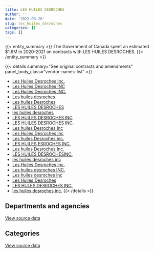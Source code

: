 ```yaml
---
title: LES HUILES DESROCHES
author: ''
date: '2022-08-20'
slug: les_huiles_desroches
categories: []
tags: []
---
```


<script src="/rmarkdown-libs/htmlwidgets/htmlwidgets.js"></script>
<link href="/rmarkdown-libs/datatables-css/datatables-crosstalk.css" rel="stylesheet" />
<script src="/rmarkdown-libs/datatables-binding/datatables.js"></script>
<script src="/rmarkdown-libs/jquery/jquery-3.6.0.min.js"></script>
<link href="/rmarkdown-libs/dt-core-bootstrap/css/dataTables.bootstrap.min.css" rel="stylesheet" />
<link href="/rmarkdown-libs/dt-core-bootstrap/css/dataTables.bootstrap.extra.css" rel="stylesheet" />
<script src="/rmarkdown-libs/dt-core-bootstrap/js/jquery.dataTables.min.js"></script>
<script src="/rmarkdown-libs/dt-core-bootstrap/js/dataTables.bootstrap.min.js"></script>
<link href="/rmarkdown-libs/crosstalk/css/crosstalk.min.css" rel="stylesheet" />
<script src="/rmarkdown-libs/crosstalk/js/crosstalk.min.js"></script>
<script src="/rmarkdown-libs/htmlwidgets/htmlwidgets.js"></script>
<link href="/rmarkdown-libs/datatables-css/datatables-crosstalk.css" rel="stylesheet" />
<script src="/rmarkdown-libs/datatables-binding/datatables.js"></script>
<script src="/rmarkdown-libs/jquery/jquery-3.6.0.min.js"></script>
<link href="/rmarkdown-libs/dt-core-bootstrap/css/dataTables.bootstrap.min.css" rel="stylesheet" />
<link href="/rmarkdown-libs/dt-core-bootstrap/css/dataTables.bootstrap.extra.css" rel="stylesheet" />
<script src="/rmarkdown-libs/dt-core-bootstrap/js/jquery.dataTables.min.js"></script>
<script src="/rmarkdown-libs/dt-core-bootstrap/js/dataTables.bootstrap.min.js"></script>
<link href="/rmarkdown-libs/crosstalk/css/crosstalk.min.css" rel="stylesheet" />
<script src="/rmarkdown-libs/crosstalk/js/crosstalk.min.js"></script>

{{< entity_summary >}}
The Government of Canada spent an estimated \$1.6M in 2020-2021 on contracts with LES HUILES DESROCHES.
{{< /entity_summary >}}

{{< details summary="See original contracts and amendments" panel_body_class="vendor-names-list" >}}
- [Les Huiles Desroches Inc.](https://search.open.canada.ca/en/ct/?sort=contract_value_f%20desc&page=1&search_text=%22Les%20Huiles%20Desroches%20Inc.%22)
- [Les Huiles Desroches INC](https://search.open.canada.ca/en/ct/?sort=contract_value_f%20desc&page=1&search_text=%22Les%20Huiles%20Desroches%20INC%22)
- [Les Huiles Desroches INC.](https://search.open.canada.ca/en/ct/?sort=contract_value_f%20desc&page=1&search_text=%22Les%20Huiles%20Desroches%20INC.%22)
- [Les huiles desroches](https://search.open.canada.ca/en/ct/?sort=contract_value_f%20desc&page=1&search_text=%22Les%20huiles%20desroches%22)
- [Les huiles Desroches](https://search.open.canada.ca/en/ct/?sort=contract_value_f%20desc&page=1&search_text=%22Les%20huiles%20Desroches%22)
- [LES HUILES DESROCHES](https://search.open.canada.ca/en/ct/?sort=contract_value_f%20desc&page=1&search_text=%22LES%20HUILES%20DESROCHES%22)
- [les huiles desroches](https://search.open.canada.ca/en/ct/?sort=contract_value_f%20desc&page=1&search_text=%22les%20huiles%20desroches%22)
- [LES HUILES DESROCHES INC](https://search.open.canada.ca/en/ct/?sort=contract_value_f%20desc&page=1&search_text=%22LES%20HUILES%20DESROCHES%20INC%22)
- [LES HUILES DESROCHES INC.](https://search.open.canada.ca/en/ct/?sort=contract_value_f%20desc&page=1&search_text=%22LES%20HUILES%20DESROCHES%20INC.%22)
- [Les huiles Desroches Inc](https://search.open.canada.ca/en/ct/?sort=contract_value_f%20desc&page=1&search_text=%22Les%20huiles%20Desroches%20Inc%22)
- [Les Huiles Desroches Inc](https://search.open.canada.ca/en/ct/?sort=contract_value_f%20desc&page=1&search_text=%22Les%20Huiles%20Desroches%20Inc%22)
- [Les huiles Desroches inc.](https://search.open.canada.ca/en/ct/?sort=contract_value_f%20desc&page=1&search_text=%22Les%20huiles%20Desroches%20inc.%22)
- [LES HUILES ESROCHES INC.](https://search.open.canada.ca/en/ct/?sort=contract_value_f%20desc&page=1&search_text=%22LES%20HUILES%20ESROCHES%20INC.%22)
- [Les huiles Desroches Inc.](https://search.open.canada.ca/en/ct/?sort=contract_value_f%20desc&page=1&search_text=%22Les%20huiles%20Desroches%20Inc.%22)
- [LES HUILES DESROCHESINC.](https://search.open.canada.ca/en/ct/?sort=contract_value_f%20desc&page=1&search_text=%22LES%20HUILES%20DESROCHESINC.%22)
- [les huiles desroches inc](https://search.open.canada.ca/en/ct/?sort=contract_value_f%20desc&page=1&search_text=%22les%20huiles%20desroches%20inc%22)
- [Les Huiles Desroches inc.](https://search.open.canada.ca/en/ct/?sort=contract_value_f%20desc&page=1&search_text=%22Les%20Huiles%20Desroches%20inc.%22)
- [Les huiles desroches INC.](https://search.open.canada.ca/en/ct/?sort=contract_value_f%20desc&page=1&search_text=%22Les%20huiles%20desroches%20INC.%22)
- [Les huiles desroches inc](https://search.open.canada.ca/en/ct/?sort=contract_value_f%20desc&page=1&search_text=%22Les%20huiles%20desroches%20inc%22)
- [Les Huiles Desroches](https://search.open.canada.ca/en/ct/?sort=contract_value_f%20desc&page=1&search_text=%22Les%20Huiles%20Desroches%22)
- [LES HULES DESROCHES INC.](https://search.open.canada.ca/en/ct/?sort=contract_value_f%20desc&page=1&search_text=%22LES%20HULES%20DESROCHES%20INC.%22)
- [les huiles desroches inc.](https://search.open.canada.ca/en/ct/?sort=contract_value_f%20desc&page=1&search_text=%22les%20huiles%20desroches%20inc.%22)
{{< /details >}}

## Departments and agencies

<div id="htmlwidget-1" style="width:100%;height:auto;" class="datatables html-widget"></div>
<script type="application/json" data-for="htmlwidget-1">{"x":{"style":"bootstrap","filter":"none","vertical":false,"data":[["<a href=\"/departments/dfo-mpo/\">Fisheries and Oceans Canada<\/a>","<a href=\"/departments/dnd-mdn/\">National Defence<\/a>","<a href=\"/departments/pc/\">Parks Canada<\/a>"],[70256.32,2882116.91,null],[287776.64,2494478.81,249629.64],[352462.32,2712495.03,319983.41],[273310.93,1112559.37,200245.7]],"container":"<table class=\"table table-striped table-hover row-border order-column display\">\n  <thead>\n    <tr>\n      <th>Department<\/th>\n      <th>2017-2018<\/th>\n      <th>2018-2019<\/th>\n      <th>2019-2020<\/th>\n      <th>2020-2021<\/th>\n    <\/tr>\n  <\/thead>\n<\/table>","options":{"order":[[4,"desc"]],"pageLength":10,"autoWidth":true,"columnDefs":[{"targets":1,"render":"function(data, type, row, meta) {\n    return type !== 'display' ? data : DTWidget.formatCurrency(data, \"$\", 2, 3, \",\", \".\", true, null);\n  }"},{"targets":2,"render":"function(data, type, row, meta) {\n    return type !== 'display' ? data : DTWidget.formatCurrency(data, \"$\", 2, 3, \",\", \".\", true, null);\n  }"},{"targets":3,"render":"function(data, type, row, meta) {\n    return type !== 'display' ? data : DTWidget.formatCurrency(data, \"$\", 2, 3, \",\", \".\", true, null);\n  }"},{"targets":4,"render":"function(data, type, row, meta) {\n    return type !== 'display' ? data : DTWidget.formatCurrency(data, \"$\", 2, 3, \",\", \".\", true, null);\n  }"},{"width":"16%","targets":[1,2,3,4]},{"className":"dt-right","targets":[1,2,3,4]}],"orderClasses":false}},"evals":["options.columnDefs.0.render","options.columnDefs.1.render","options.columnDefs.2.render","options.columnDefs.3.render"],"jsHooks":[]}</script>
<p class="text-right">
<a href="https://github.com/GoC-Spending/contracts-data/tree/main/data/out/vendors/les_huiles_desroches/summary_by_fiscal_year_by_department.csv" class="source-data-link btn btn-link">View source data</a>
</p>

## Categories

<div id="htmlwidget-2" style="width:100%;height:auto;" class="datatables html-widget"></div>
<script type="application/json" data-for="htmlwidget-2">{"x":{"style":"bootstrap","filter":"none","vertical":false,"data":[["<a href=\"/categories/11_defence/\">Defence<\/a>","<a href=\"/categories/5_transportation_and_logistics/\">Transportation and logistics<\/a>","<a href=\"/categories/6_industrial_products_and_services/\">Industrial products and services<\/a>"],[2882116.91,70256.32,null],[2494478.81,537406.28,null],[2539019.82,672445.73,173475.21],[1112559.37,473556.63,null]],"container":"<table class=\"table table-striped table-hover row-border order-column display\">\n  <thead>\n    <tr>\n      <th>Category<\/th>\n      <th>2017-2018<\/th>\n      <th>2018-2019<\/th>\n      <th>2019-2020<\/th>\n      <th>2020-2021<\/th>\n    <\/tr>\n  <\/thead>\n<\/table>","options":{"order":[[4,"desc"]],"dom":"t","pageLength":30,"autoWidth":true,"columnDefs":[{"targets":1,"render":"function(data, type, row, meta) {\n    return type !== 'display' ? data : DTWidget.formatCurrency(data, \"$\", 2, 3, \",\", \".\", true, null);\n  }"},{"targets":2,"render":"function(data, type, row, meta) {\n    return type !== 'display' ? data : DTWidget.formatCurrency(data, \"$\", 2, 3, \",\", \".\", true, null);\n  }"},{"targets":3,"render":"function(data, type, row, meta) {\n    return type !== 'display' ? data : DTWidget.formatCurrency(data, \"$\", 2, 3, \",\", \".\", true, null);\n  }"},{"targets":4,"render":"function(data, type, row, meta) {\n    return type !== 'display' ? data : DTWidget.formatCurrency(data, \"$\", 2, 3, \",\", \".\", true, null);\n  }"},{"width":"16%","targets":[1,2,3,4]},{"className":"dt-right","targets":[1,2,3,4]}],"orderClasses":false,"lengthMenu":[10,25,30,50,100]}},"evals":["options.columnDefs.0.render","options.columnDefs.1.render","options.columnDefs.2.render","options.columnDefs.3.render"],"jsHooks":[]}</script>
<p class="text-right">
<a href="https://github.com/GoC-Spending/contracts-data/tree/main/data/out/vendors/les_huiles_desroches/summary_by_fiscal_year_by_category.csv" class="source-data-link btn btn-link">View source data</a>
</p>
